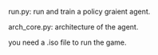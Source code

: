 run.py: run and train a policy graient agent.

arch_core.py: architecture of the agent.

you need a .iso file to run the game.